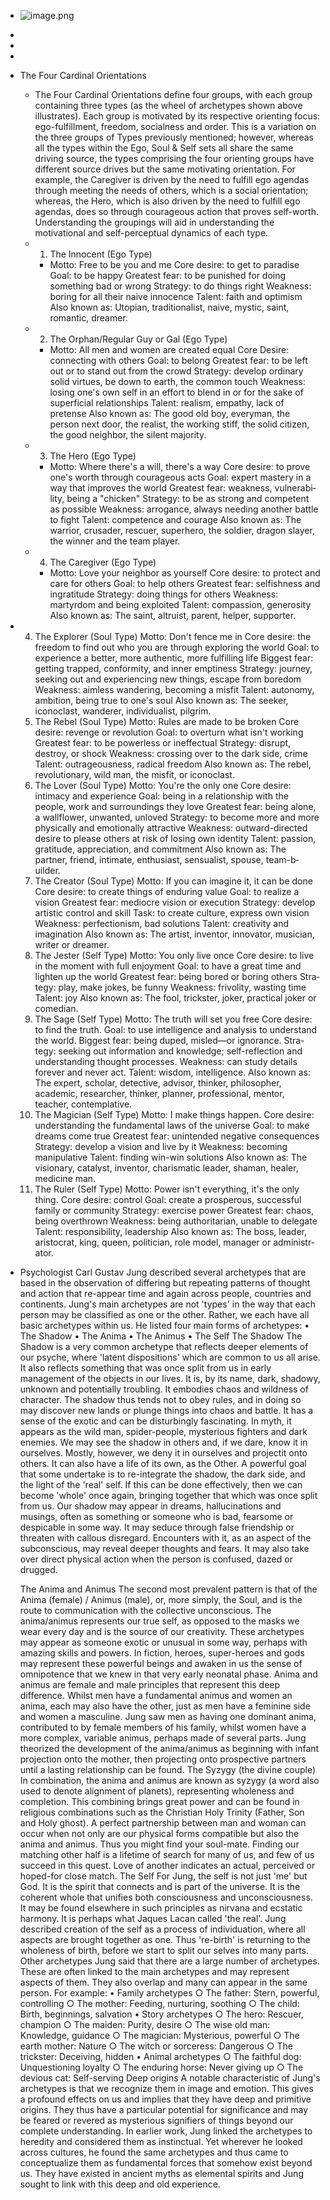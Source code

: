 - ![image.png](../assets/image_1655973212514_0.png)
-
-
-
- The Four Cardinal Orientations
	- The Four Cardinal Orientations define four groups, with each group containing three types (as the wheel of archetypes shown above illustrates). Each group is motivated by its respective orienting focus: ego-fulfillment, freedom, socialness and order. This is a variation on the three groups of Types previously mentioned; however, whereas all the types within the Ego, Soul & Self sets all share the same driving source, the types comprising the four orienting groups have different source drives but the same motivating orientation. For example, the Caregiver is driven by the need to fulfill ego agendas through meeting the needs of others, which is a social orientation; whereas, the Hero, which is also driven by the need to fulfill ego agendas, does so through courageous action that proves self-worth. Understanding the groupings will aid in understanding the motivational and self-perceptual dynamics of each type.
	- 1. The Innocent (Ego Type)
		- Motto: Free to be you and me
		  Core desire: to get to paradise
		  Goal: to be happy
		  Greatest fear: to be punished for doing something bad or wrong
		  Stra­tegy: to do things right
		  Weak­ness: boring for all their naive innocence
		  Tale­nt: faith and optimism
		  Also known as: Utopian, tradit­ion­alist, naive, mystic, saint, romantic, dreamer.
	- 2. The Orphan­/Re­gular Guy or Gal (Ego Type)
		- Motto: All men and women are created equal
		  Core Desire: connecting with others
		  Goal: to belong
		  Greatest fear: to be left out or to stand out from the crowd
		  Stra­tegy: develop ordinary solid virtues, be down to earth, the common touch
		  Weak­ness: losing one's own self in an effort to blend in or for the sake of superf­icial relati­onships
		  Tale­nt: realism, empathy, lack of pretense
		  Also known as: The good old boy, everyman, the person next door, the realist, the working stiff, the solid citizen, the good neighbor, the silent majority.
	- 3. The Hero (Ego Type)
		- Motto: Where there's a will, there's a way
		  Core desire: to prove one's worth through courageous acts
		  Goal: expert mastery in a way that improves the world
		  Greatest fear: weakness, vulner­abi­lity, being a "­chi­cke­n"
		  Stra­tegy: to be as strong and competent as possible
		  Weak­ness: arrogance, always needing another battle to fight
		  Tale­nt: competence and courage
		  Also known as: The warrior, crusader, rescuer, superhero, the soldier, dragon slayer, the winner and the team player.
	- 4. The Caregiver (Ego Type)
		- Motto: Love your neighbor as yourself
		  Core desire: to protect and care for others
		  Goal: to help others
		  Greatest fear: selfis­hness and ingrat­itude
		  Stra­tegy: doing things for others
		  Weak­ness: martyrdom and being exploited
		  Tale­nt: compas­sion, generosity
		  Also known as: The saint, altruist, parent, helper, supporter.
- 4. The Explorer (Soul Type)
  Motto: Don't fence me in
  Core desire: the freedom to find out who you are through exploring the world
  Goal: to experience a better, more authentic, more fulfilling life
  Biggest fear: getting trapped, confor­mity, and inner emptiness
  Stra­tegy: journey, seeking out and experi­encing new things, escape from boredom
  Weak­ness: aimless wandering, becoming a misfit
  Tale­nt: autonomy, ambition, being true to one's soul
  Also known as: The seeker, iconoc­last, wanderer, indivi­dua­list, pilgrim.
  5. The Rebel (Soul Type)
  Motto: Rules are made to be broken
  Core desire: revenge or revolution
  Goal: to overturn what isn't working
  Greatest fear: to be powerless or ineffe­ctual
  Stra­tegy: disrupt, destroy, or shock
  Weak­ness: crossing over to the dark side, crime
  Tale­nt: outrag­eou­sness, radical freedom
  Also known as: The rebel, revolu­tio­nary, wild man, the misfit, or iconoc­last.
  7. The Lover (Soul Type)
  Motto: You're the only one
  Core desire: intimacy and experience
  Goal: being in a relati­onship with the people, work and surrou­ndings they love
  Greatest fear: being alone, a wallfl­ower, unwanted, unloved
  Stra­tegy: to become more and more physically and emotio­nally attractive
  Weak­ness: outwar­d-d­irected desire to please others at risk of losing own identity
  Tale­nt: passion, gratitude, apprec­iation, and commitment
  Also known as: The partner, friend, intimate, enthus­iast, sensua­list, spouse, team-b­uilder.
  8. The Creator (Soul Type)
  Motto: If you can imagine it, it can be done
  Core desire: to create things of enduring value
  Goal: to realize a vision
  Greatest fear: mediocre vision or execution
  Stra­tegy: develop artistic control and skill
  Task: to create culture, express own vision
  Weak­ness: perfec­tio­nism, bad solutions
  Tale­nt: creativity and imagin­ation
  Also known as: The artist, inventor, innovator, musician, writer or dreamer.
  9. The Jester (Self Type)
  Motto: You only live once
  Core desire: to live in the moment with full enjoyment
  Goal: to have a great time and lighten up the world
  Greatest fear: being bored or boring others
  Stra­tegy: play, make jokes, be funny
  Weak­ness: frivolity, wasting time
  Tale­nt: joy
  Also known as: The fool, trickster, joker, practical joker or comedian.
  10. The Sage (Self Type)
  Motto: The truth will set you free
  Core desire: to find the truth.
  Goal: to use intell­igence and analysis to understand the world.
  Biggest fear: being duped, misled—or ignorance.
  Stra­tegy: seeking out inform­ation and knowledge; self-r­efl­ection and unders­tanding thought processes.
  Weak­ness: can study details forever and never act.
  Tale­nt: wisdom, intell­igence.
  Also known as: The expert, scholar, detective, advisor, thinker, philos­opher, academic, resear­cher, thinker, planner, profes­sional, mentor, teacher, contem­pla­tive.
  11. The Magician (Self Type)
  Motto: I make things happen.
  Core desire: unders­tanding the fundam­ental laws of the universe
  Goal: to make dreams come true
  Greatest fear: unintended negative conseq­uences
  Stra­tegy: develop a vision and live by it
  Weak­ness: becoming manipu­lative
  Tale­nt: finding win-win solutions
  Also known as: The visionary, catalyst, inventor, charis­matic leader, shaman, healer, medicine man.
  12. The Ruler (Self Type)
  Motto: Power isn't everyt­hing, it's the only thing.
  Core desire: control
  Goal: create a prospe­rous, successful family or community
  Stra­tegy: exercise power
  Greatest fear: chaos, being overthrown
  Weak­ness: being author­ita­rian, unable to delegate
  Tale­nt: respon­sib­ility, leadership
  Also known as: The boss, leader, aristo­crat, king, queen, politi­cian, role model, manager or admini­str­ator.
- Psychologist Carl Gustav Jung described several archetypes that are based in the observation of differing but repeating patterns of thought and action that re-appear time and again across people, countries and continents.
  Jung's main archetypes are not 'types' in the way that each person may be classified as one or the other. Rather, we each have all basic archetypes within us. He listed four main forms of archetypes:
  	• The Shadow
  	• The Anima
  	• The Animus
  	• The Self
  The Shadow
  The Shadow is a very common archetype that reflects deeper elements of our psyche, where 'latent dispositions' which are common to us all arise. It also reflects something that was once split from us in early management of the objects in our lives.
  It is, by its name, dark, shadowy, unknown and potentially troubling. It embodies chaos and wildness of character. The shadow thus tends not to obey rules, and in doing so may discover new lands or plunge things into chaos and battle. It has a sense of the exotic and can be disturbingly fascinating. In myth, it appears as the wild man, spider-people, mysterious fighters and dark enemies.
  We may see the shadow in others and, if we dare, know it in ourselves. Mostly, however, we deny it in ourselves and projectit onto others. It can also have a life of its own, as the Other. A powerful goal that some undertake is to re-integrate the shadow, the dark side, and the light of the 'real' self. If this can be done effectively, then we can become 'whole' once again, bringing together that which was once split from us.
  Our shadow may appear in dreams, hallucinations and musings, often as something or someone who is bad, fearsome or despicable in some way. It may seduce through false friendship or threaten with callous disregard. Encounters with it, as an aspect of the subconscious, may reveal deeper thoughts and fears. It may also take over direct physical action when the person is confused, dazed or drugged.
  
  The Anima and Animus
  The second most prevalent pattern is that of the Anima (female) / Animus (male), or, more simply, the Soul, and is the route to communication with the collective unconscious. The anima/animus represents our true self, as opposed to the masks we wear every day and is the source of our creativity.
  These archetypes may appear as someone exotic or unusual in some way, perhaps with amazing skills and powers. In fiction, heroes, super-heroes and gods may represent these powerful beings and awaken in us the sense of omnipotence that we knew in that very early neonatal phase.
  Anima and animus are female and male principles that represent this deep difference. Whilst men have a fundamental animus and women an anima, each may also have the other, just as men have a feminine side and women a masculine. Jung saw men as having one dominant anima, contributed to by female members of his family, whilst women have a more complex, variable animus, perhaps made of several parts.
  Jung theorized the development of the anima/animus as beginning with infant projection onto the mother, then projecting onto prospective partners until a lasting relationship can be found.
  The Syzygy (the divine couple)
  In combination, the anima and animus are known as syzygy (a word also used to denote alignment of planets), representing wholeness and completion. This combining brings great power and can be found in religious combinations such as the Christian Holy Trinity (Father, Son and Holy ghost).
  A perfect partnership between man and woman can occur when not only are our physical forms compatible but also the anima and animus. Thus you might find your soul-mate. Finding our matching other half is a lifetime of search for many of us, and few of us succeed in this quest. Love of another indicates an actual, perceived or hoped-for close match.
  The Self
  For Jung, the self is not just 'me' but God. It is the spirit that connects and is part of the universe. It is the coherent whole that unifies both consciousness and unconsciousness. It may be found elsewhere in such principles as nirvana and ecstatic harmony. It is perhaps what Jaques Lacan called 'the real'.
  Jung described creation of the self as a process of individuation, where all aspects are brought together as one. Thus 're-birth' is returning to the wholeness of birth, before we start to split our selves into many parts.
  Other archetypes
  Jung said that there are a large number of archetypes. These are often linked to the main archetypes and may represent aspects of them. They also overlap and many can appear in the same person. For example:
  	• Family archetypes
  ○ The father: Stern, powerful, controlling
  ○ The mother: Feeding, nurturing, soothing
  ○ The child: Birth, beginnings, salvation
  	• Story archetypes
  ○ The hero: Rescuer, champion
  ○ The maiden: Purity, desire
  ○ The wise old man: Knowledge, guidance
  ○ The magician: Mysterious, powerful
  ○ The earth mother: Nature
  ○ The witch or sorceress: Dangerous
  ○ The trickster: Deceiving, hidden
  	• Animal archetypes
  ○ The faithful dog: Unquestioning loyalty
  ○ The enduring horse: Never giving up
  ○ The devious cat: Self-serving
  Deep origins
  A notable characteristic of Jung's archetypes is that we recognize them in image and emotion. This gives a profound effects on us and implies that they have deep and primitive origins. They thus have a particular potential for significance and may be feared or revered as mysterious signifiers of things beyond our complete understanding.
  In earlier work, Jung linked the archetypes to heredity and considered them as instinctual. Yet wherever he looked across cultures, he found the same archetypes and thus came to conceptualize them as fundamental forces that somehow exist beyond us. They have existed in ancient myths as elemental spirits and Jung sought to link with this deep and old experience.